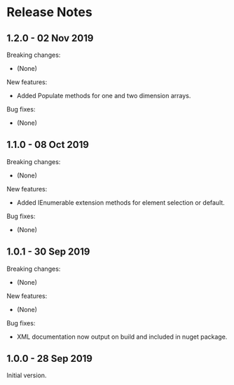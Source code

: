 # Release Notes

## 1.2.0 - 02 Nov 2019

Breaking changes:
- (None)

New features:
- Added Populate methods for one and two dimension arrays.

Bug fixes:
- (None)

## 1.1.0 - 08 Oct 2019

Breaking changes:
- (None)

New features:
- Added IEnumerable extension methods for element selection or default.

Bug fixes:
- (None)

## 1.0.1 - 30 Sep 2019

Breaking changes:
- (None)

New features:
- (None)

Bug fixes:
- XML documentation now output on build and included in nuget package.

## 1.0.0 - 28 Sep 2019

Initial version.
